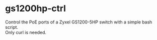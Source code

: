 # gs1200hp-ctrl
Control the PoE ports of a Zyxel GS1200-5HP switch with a simple bash script.<br />
Only curl is needed.
